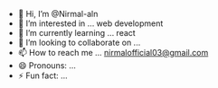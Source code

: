 - 👋 Hi, I’m @Nirmal-aln
- 👀 I’m interested in ... web development
- 🌱 I’m currently learning ... react
- 💞️ I’m looking to collaborate on ...
- 📫 How to reach me ... nirmalofficial03@gmail.com
- 😄 Pronouns: ...
- ⚡ Fun fact: ...

<!---
Nirmal-aln/Nirmal-aln is a ✨ special ✨ repository because its `README.md` (this file) appears on your GitHub profile.
You can click the Preview link to take a look at your changes.
--->
